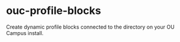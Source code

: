 # ouc-profile-blocks
Create dynamic profile blocks connected to the directory on your OU Campus install.

